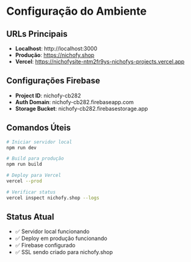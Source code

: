 # Configuração do Ambiente

## URLs Principais
- **Localhost**: http://localhost:3000
- **Produção**: https://nichofy.shop
- **Vercel**: https://nichofysite-ntm2fr9ys-nichofys-projects.vercel.app

## Configurações Firebase
- **Project ID**: nichofy-cb282
- **Auth Domain**: nichofy-cb282.firebaseapp.com
- **Storage Bucket**: nichofy-cb282.firebasestorage.app

## Comandos Úteis
```bash
# Iniciar servidor local
npm run dev

# Build para produção
npm run build

# Deploy para Vercel
vercel --prod

# Verificar status
vercel inspect nichofy.shop --logs
```

## Status Atual
- ✅ Servidor local funcionando
- ✅ Deploy em produção funcionando
- ✅ Firebase configurado
- ✅ SSL sendo criado para nichofy.shop
